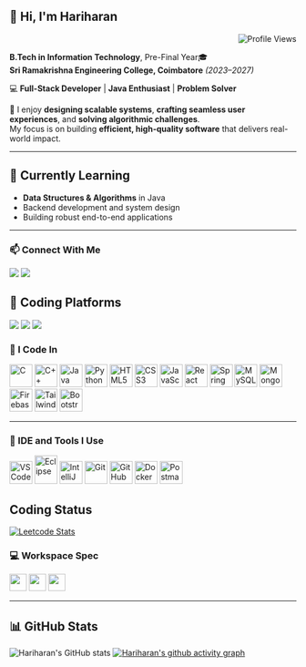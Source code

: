 ## 👋 Hi, I'm Hariharan 
<p align="right">
  <img src="https://komarev.com/ghpvc/?username=hariharan-r06&label=Profile%20Views&color=0e75b6&style=flat" alt="Profile Views" />
</p>

  **B.Tech in Information Technology**, Pre-Final Year🎓  
**Sri Ramakrishna Engineering College, Coimbatore** *(2023–2027)*  

💻 **Full-Stack Developer** | **Java Enthusiast** | **Problem Solver**  

🔧 I enjoy **designing scalable systems**, **crafting seamless user experiences**, and **solving algorithmic challenges**.  
My focus is on building **efficient, high-quality software** that delivers real-world impact.

---

## 🚀 Currently Learning  
- **Data Structures & Algorithms** in Java  
- Backend development and system design  
- Building robust end-to-end applications  

---
  
### 📫 Connect With Me  
[<img src="https://img.shields.io/badge/LinkedIn-0077B5?style=for-the-badge&logo=linkedin&logoColor=white" />](https://www.linkedin.com/in/hariharan-r06/)
[<img src="https://img.shields.io/badge/GitHub-100000?style=for-the-badge&logo=github&logoColor=white" />](https://github.com/hariharan-r06)



## 🧠 Coding Platforms
[<img src="https://img.shields.io/badge/LeetCode-Profile-orange?style=for-the-badge&logo=leetcode" />](https://leetcode.com/u/hariharan-r06/)
[<img src="https://img.shields.io/badge/HackerRank-Profile-green?style=for-the-badge&logo=hackerrank" />](https://www.hackerrank.com/hari_2305032)
[<img src="https://img.shields.io/badge/SkillRack-Profile-blue?style=for-the-badge" />](https://www.skillrack.com/faces/resume.xhtml?id=445660&key=73cb7f39e239ecdaa151bcdd834dd2347ec77d2f)

 
### 🚀 I Code In  
<img height="40" src="https://img.icons8.com/color/48/000000/c-programming.png" title="C"/> <img height="40" src="https://img.icons8.com/color/48/000000/c-plus-plus-logo.png" title="C++"/> <img height="40" src="https://img.icons8.com/color/48/000000/java-coffee-cup-logo.png" title="Java"/> <img height="40" src="https://img.icons8.com/color/48/000000/python.png" title="Python"/> <img height="40" src="https://img.icons8.com/color/48/000000/html-5.png" title="HTML5"/> <img height="40" src="https://img.icons8.com/color/48/000000/css3.png" title="CSS3"/> <img height="40" src="https://img.icons8.com/color/48/000000/javascript.png" title="JavaScript"/> <img height="40" src="https://img.icons8.com/color/48/000000/react-native.png" title="React"/> <img height="40" src="https://img.icons8.com/color/48/000000/spring-logo.png" title="Spring Boot"/> <img height="40" src="https://img.icons8.com/color/48/000000/mysql-logo.png" title="MySQL"/> <img height="40" src="https://img.icons8.com/color/48/000000/mongodb.png" title="MongoDB"/> <img height="40" src="https://img.icons8.com/color/48/000000/google-firebase-console.png" title="Firebase"/> <img height="40" src="https://img.icons8.com/color/48/000000/tailwindcss.png" title="Tailwind CSS"/> <img height="40" src="https://img.icons8.com/color/48/000000/bootstrap.png" title="Bootstrap"/>  

---

### 🧰 IDE and Tools I Use  
<img height="40" src="https://img.icons8.com/color/48/000000/visual-studio-code-2019.png" title="VS Code"/> <img width="40" height="50" src="https://img.icons8.com/office/40/java-eclipse.png" title="Eclipse"/> <img height="40" src="https://img.icons8.com/color/48/000000/intellij-idea.png" title="IntelliJ IDEA"/> <img height="40" src="https://img.icons8.com/color/48/000000/git.png" title="Git"/> <img height="40" src="https://img.icons8.com/ios-glyphs/48/000000/github.png" title="GitHub"/> <img height="40" src="https://img.icons8.com/color/48/000000/docker.png" title="Docker"/> <img height="40" src="https://img.icons8.com/dusk/64/000000/postman-api.png" title="Postman"/>  



## Coding Status
[![Leetcode Stats](https://leetcard.jacoblin.cool/hariharan-r06?font=Dancing_Script)](https://leetcode.com/u/hariharan-r06/)

### 💻 Workspace Spec
<img height="30" src="https://img.shields.io/badge/Lenovo-LOQ_15APH8-E2231A?style=for-the-badge&logo=lenovo&logoColor=white"/> <img height="30" src="https://img.shields.io/badge/NVIDIA-RTX_3050_6GB-76B900?style=for-the-badge&logo=nvidia&logoColor=white"/> <img height="30" src="https://img.shields.io/badge/AMD-Ryzen_7_7840HS-ED1C24?style=for-the-badge&logo=amd&logoColor=white"/>

---

## 📊 GitHub Stats  

![Hariharan's GitHub stats](https://github-readme-stats.vercel.app/api?username=hariharan-r06&theme=dark&show_icons=true&&hide=issues,contribs)
[![Hariharan's github activity graph](https://github-readme-activity-graph.vercel.app/graph?username=hariharan-r06&bg_color=000000&color=ffffff&line=51f565&point=ffffff&area=true&hide_border=true)](https://github.com/ashutosh00710/github-readme-activity-graph)






